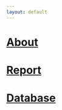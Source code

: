 ```yaml
---
layout: default
---
```


# [About](./another-page.html)

# [Report](./report.html)

# [Database](./database.html)


```
